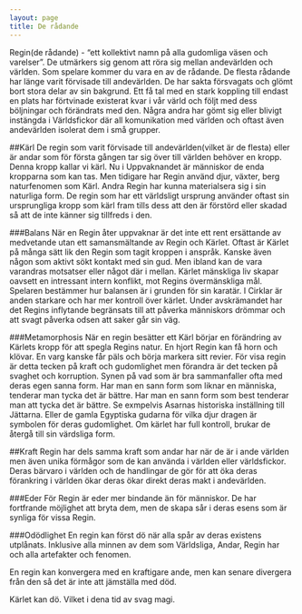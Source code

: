 ```yaml
---
layout: page
title: De rådande
---
```


Regin(de rådande) - “ett kollektivt namn på alla gudomliga väsen och varelser”.
De utmärkers sig genom att röra sig mellan andevärlden och världen. Som spelare kommer du vara en av de rådande. De flesta rådande har länge varit förvisade till andevärlden. De har sakta försvagats och glömt bort stora delar av sin bakgrund. Ett få tal med en stark koppling till endast en plats har förtvinade existerat kvar i vår värld och följt med dess böljningar och förändrats med den.  Några andra har gömt sig eller blivigt instängda i Världsfickor där all komunikation med världen och oftast även andevärlden isolerat dem i små grupper.

##Kärl
De regin som varit förvisade till andevärlden(vilket är de flesta) eller är andar som för första gången tar sig över till världen behöver en kropp. Denna kropp kallar vi kärl. Nu i Uppvaknandet är människor de enda kropparna som kan tas. Men tidigare har Regin använd djur, växter, berg naturfenomen som Kärl. Andra Regin har kunna materialsera sig i sin naturliga form. De regin som har ett världsligt ursprung använder oftast sin ursprungliga kropp som kärl fram tills dess att den är förstörd eller skadad så att de inte känner sig tillfreds i den.

###Balans
När en Regin åter uppvaknar är det inte ett rent ersättande av medvetande utan ett samansmältande av Regin och Kärlet. Oftast är Kärlet på många sätt lik den Regin som tagit kroppen i anspråk. Kanske även någon som aktivt sökt kontakt med sin gud. Men ibland kan de vara varandras motsatser eller något där i mellan. Kärlet mänskliga liv skapar oavsett en intressant intern konflikt, mot Regins övermänskliga mål. Spelaren bestämmer hur balansen är i grunden för sin karatär. I Cirklar är anden starkare och har mer kontroll över kärlet. Under avskrämandet har det Regins inflytande begränsats till att påverka människors drömmar och att svagt påverka odsen att saker går sin väg.

###Metamorphosis
När en regin besätter ett Kärl börjar en förändring av Kärlets kropp för att spegla Regins natur. En hjort Regin kan få horn och klövar. En varg kanske får päls och börja markera sitt revier. För visa regin är detta tecken på kraft och gudomlighet men förandra är det tecken på svaghet och korruption. Synen på vad som är bra sammanfaller ofta med deras egen sanna form. Har man en sann form som liknar en människa, tenderar man tycka det är bättre. Har man en sann form som best tenderar man att tycka det är bättre. Se exmpelvis Asarnas historiska inställning till Jättarna. Eller de gamla Egyptiska gudarna för vilka djur dragen är symbolen för deras gudomlighet. Om kärlet har full kontroll, brukar de återgå till sin värdsliga form.

##Kraft
Regin har dels samma kraft som andar har när de är i ande världen 
men även unika förmågor som de kan använda i världen eller 
världsfickor. Deras bärvaro i världen och de handlingar de gör för att öka deras 
förankring i världen ökar deras ökar direkt deras makt i 
andevärlden.

###Eder
För Regin är eder mer bindande än för människor. De har fortfrande 
möjlighet att bryta dem, men de skapa sår i deras esens som är 
synliga för vissa Regin.

###Odödlighet
En regin kan först dö när alla spår av deras existens utplånats. 
Inklusive alla minnen av dem som Världsliga, Andar, Regin har och 
alla artefakter och fenomen. 

En regin kan konvergera med en kraftigare 
ande, men kan senare divergera från den så det är inte att 
jämställa med död.

Kärlet kan dö. Vilket i dena tid av svag magi.

